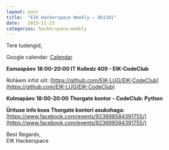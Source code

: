 ```yaml
---
layout: post
title:  "EIK Hackerspace Weekly – 0b1101"
date:   2015-11-23
categories: hackerspace-weekly
---
```


Tere tudengid,

Google calendar: [Calendar](https://www.google.com/calendar/embed?src=c28hbeqbtg3ri59eebm6fp3bto%40group.calendar.google.com&ctz=Europe/Tallinn)

**Esmaspäev 18:00-20:00 IT Kolledz 409 - EIK-CodeClub**

Rohkem infot siit: [https://github.com/EIK-LUG/EIK-CodeClub](https://github.com/EIK-LUG/EIK-CodeClub)

**Kolmapäev 18:00-20:00 Thorgate kontor - CodeClub: Python**

**Ürituse info koos Thorgate kontori asukohaga:** [https://www.facebook.com/events/923698584391755/](https://www.facebook.com/events/923698584391755/)


Best Regards,<br>
EIK Hackerspace
